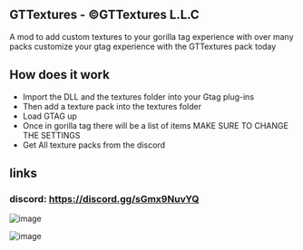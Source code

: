 ## GTTextures - ©GTTextures L.L.C
A mod to add custom textures to your gorilla tag experience with over many packs customize your gtag experience with the GTTextures pack today

## How does it work
* Import the DLL and the textures folder into your Gtag plug-ins 
* Then add a texture pack into the textures folder 
* Load GTAG up 
* Once in gorilla tag there will be a list of items MAKE SURE TO CHANGE THE SETTINGS 
* Get All texture packs from the discord 


## links

### discord: https://discord.gg/sGmx9NuvYQ

![image](https://github.com/user-attachments/assets/ef8abf91-90ca-414e-946a-5594752b516a)



![image](https://github.com/user-attachments/assets/85613486-6a4f-44e1-b559-6fc8667790df)


